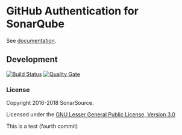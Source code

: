 # GitHub Authentication for SonarQube

See [documentation](http://docs.sonarqube.org/display/PLUG/GitHub+Authentication+Plugin).

## Development

[![Build Status](https://travis-ci.org/SonarSource/sonar-auth-github.svg?branch=master)](https://travis-ci.org/SonarSource/sonar-auth-github) [![Quality Gate](https://next.sonarqube.com/sonarqube/api/project_badges/measure?project=org.sonarsource.auth.github%3Asonar-auth-github-plugin&metric=alert_status)](https://next.sonarqube.com/sonarqube/dashboard?id=org.sonarsource.auth.github%3Asonar-auth-github-plugin)

### License

Copyright 2016-2018 SonarSource.

Licensed under the [GNU Lesser General Public License, Version 3.0](http://www.gnu.org/licenses/lgpl.txt)

This is a test (fourth commit)
